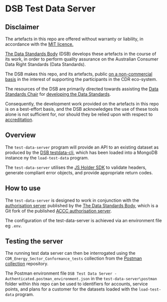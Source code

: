 # DSB Test Data Server

## Disclaimer

The artefacts in this repo are offered without warranty or liability, in accordance with the [MIT licence.](https://github.com/ConsumerDataStandardsAustralia/java-artefacts/blob/master/LICENSE)

[The Data Standards Body](https://www.csiro.au/en/News/News-releases/2018/Data61-appointed-to-Data-Standards-Body-role)
(DSB) develops these artefacts in the course of its work, in order to perform quality assurance on the Australian Consumer Data Right Standards (Data Standards).

The DSB makes this repo, and its artefacts, public [on a non-commercial basis](https://github.com/ConsumerDataStandardsAustralia/java-artefacts/blob/master/LICENSE)
in the interest of supporting the participants in the CDR eco-system.

The resources of the DSB are primarily directed towards assisting the [Data Standards Chair](https://consumerdatastandards.gov.au/about/)
for [developing the Data Standards](https://github.com/ConsumerDataStandardsAustralia/standards).

Consequently, the development work provided on the artefacts in this repo is on a best-effort basis,
and the DSB acknowledges the use of these tools alone is not sufficient for, nor should they be relied upon
with respect to [accreditation](https://www.accc.gov.au/focus-areas/consumer-data-right-cdr-0/cdr-draft-accreditation-guidelines).

## Overview

The `test-data-server` program will provide an API to an existing dataset as produced by the [DSB testdata-cli](https://github.com/ConsumerDataStandardsAustralia/testdata-cli), which has been loaded into a MongoDB instance ny the `load-test-data` program.

The `test-data-server` utilises the [JS Holder SDK](https://www.npmjs.com/package/@cds-au/holder-sdk) to validate headers, generate compliant error objects, and provide appropriate return codes.

## How to use

The `test-data-server` is designed to work in conjunction with the [authorisation server](https://github.com/ConsumerDataStandardsAustralia/accc-authorisation-server) published by the [The Data Standards Body](https://www.csiro.au/en/News/News-releases/2018/Data61-appointed-to-Data-Standards-Body-role), which is  a Git fork of the published [ACCC authorisation server](https://github.com/ConsumerDataRight/authorisation-server).

The configuration of the test-data-server is achieved via an environment file eg `.env`.

## Testing the server

The running test data server can then be interrogated using the `CDR_Energy_Sector_Conformance_tests` collection
from the [Postman collection](https://github.com/ConsumerDataStandardsAustralia/dsb-postman) repository.

The Postman environment file `DSB Test Data Server - Authenticated.postman_environment.json` in the `test-data-server\postman` folder within *this* repo can be used to identifiers for accounts, service points, and plans for a customer for the datasets loaded with the `load-test-data` program.
